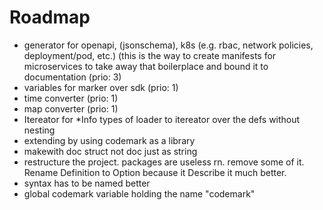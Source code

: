 # Roadmap

- generator for openapi, (jsonschema), k8s (e.g. rbac, network policies, deployment/pod,
   etc.) (this is the way to create manifests for microservices to take away
   that boilerplace and bound it to documentation (prio: 3)
- variables for marker over sdk (prio: 1)
- time converter (prio: 1)
- map converter (prio: 1)
- Itereator for *Info types of loader to itereator over the defs without nesting
- extending by using codemark as a library
- makewith doc struct not doc just as string
- restructure the project. packages are useless rn. remove some of it. Rename
  Definition to Option because it Describe it much better.
- syntax has to be named better
- global codemark variable holding the name "codemark"
